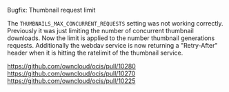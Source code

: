 Bugfix: Thumbnail request limit

The `THUMBNAILS_MAX_CONCURRENT_REQUESTS` setting was not working correctly.
Previously it was just limiting the number of concurrent thumbnail downloads.
Now the limit is applied to the number thumbnail generations requests.
Additionally the webdav service is now returning a "Retry-After" header when
it is hitting the ratelimit of the thumbnail service.

https://github.com/owncloud/ocis/pull/10280
https://github.com/owncloud/ocis/pull/10270
https://github.com/owncloud/ocis/pull/10225
